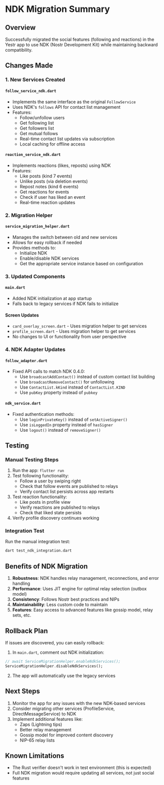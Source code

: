 # NDK Migration Summary

## Overview
Successfully migrated the social features (following and reactions) in the Yestr app to use NDK (Nostr Development Kit) while maintaining backward compatibility.

## Changes Made

### 1. New Services Created

#### `follow_service_ndk.dart`
- Implements the same interface as the original `FollowService`
- Uses NDK's `follows` API for contact list management
- Features:
  - Follow/unfollow users
  - Get following list
  - Get followers list
  - Get mutual follows
  - Real-time contact list updates via subscription
  - Local caching for offline access

#### `reaction_service_ndk.dart`
- Implements reactions (likes, reposts) using NDK
- Features:
  - Like posts (kind 7 events)
  - Unlike posts (via deletion events)
  - Repost notes (kind 6 events)
  - Get reactions for events
  - Check if user has liked an event
  - Real-time reaction updates

### 2. Migration Helper

#### `service_migration_helper.dart`
- Manages the switch between old and new services
- Allows for easy rollback if needed
- Provides methods to:
  - Initialize NDK
  - Enable/disable NDK services
  - Get the appropriate service instance based on configuration

### 3. Updated Components

#### `main.dart`
- Added NDK initialization at app startup
- Falls back to legacy services if NDK fails to initialize

#### Screen Updates
- `card_overlay_screen.dart` - Uses migration helper to get services
- `profile_screen.dart` - Uses migration helper to get services
- No changes to UI or functionality from user perspective

### 4. NDK Adapter Updates

#### `follow_adapter.dart`
- Fixed API calls to match NDK 0.4.0:
  - Use `broadcastAddContact()` instead of custom contact list building
  - Use `broadcastRemoveContact()` for unfollowing
  - Use `ContactList.kKind` instead of `ContactList.KIND`
  - Use `pubKey` property instead of `pubkey`

#### `ndk_service.dart`
- Fixed authentication methods:
  - Use `loginPrivateKey()` instead of `setActiveSigner()`
  - Use `isLoggedIn` property instead of `hasSigner`
  - Use `logout()` instead of `removeSigner()`

## Testing

### Manual Testing Steps
1. Run the app: `flutter run`
2. Test following functionality:
   - Follow a user by swiping right
   - Check that follow events are published to relays
   - Verify contact list persists across app restarts
3. Test reaction functionality:
   - Like posts in profile view
   - Verify reactions are published to relays
   - Check that liked state persists
4. Verify profile discovery continues working

### Integration Test
Run the manual integration test:
```bash
dart test_ndk_integration.dart
```

## Benefits of NDK Migration

1. **Robustness**: NDK handles relay management, reconnections, and error handling
2. **Performance**: Uses JIT engine for optimal relay selection (outbox model)
3. **Consistency**: Follows Nostr best practices and NIPs
4. **Maintainability**: Less custom code to maintain
5. **Features**: Easy access to advanced features like gossip model, relay sets, etc.

## Rollback Plan

If issues are discovered, you can easily rollback:

1. In `main.dart`, comment out NDK initialization:
```dart
// await ServiceMigrationHelper.enableNdkServices();
ServiceMigrationHelper.disableNdkServices();
```

2. The app will automatically use the legacy services

## Next Steps

1. Monitor the app for any issues with the new NDK-based services
2. Consider migrating other services (ProfileService, DirectMessageService) to NDK
3. Implement additional features like:
   - Zaps (Lightning tips)
   - Better relay management
   - Gossip model for improved content discovery
   - NIP-65 relay lists

## Known Limitations

- The Rust verifier doesn't work in test environment (this is expected)
- Full NDK migration would require updating all services, not just social features